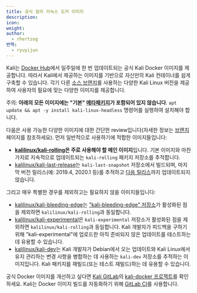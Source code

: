 ```yaml
---
title: 공식 칼리 리눅스 도커 이미지
description: 
icon: 
weight: 
author:
  - rhertzog
번역:
  - ryuyijun
---
```

Kali는 [Docker Hub](https://hub.docker.com/u/kalilinux/)에서 일주일에 한 번 업데이트되는 공식 Kali Docker 이미지를 제공합니다. 따라서 Kali에서 제공하는 이미지를 기반으로 자신만의 Kali 컨테이너를 쉽게 구축할 수 있습니다. 각기 다른 [소스 브랜치](/general-use/kali-branches/)를 사용하는 다양한 Kali Linux 버전을 제공하여 사용자의 필요에 맞는 다양한 이미지를 제공합니다.

주의: **아래의 모든 이미지에는 "기본" [메타패키지](/general-use/metapackages/)가 포함되어 있지 않습니다**. `apt update && apt -y install kali-linux-headless` 명령어를 실행하여 설치해야 합니다.

다음은 사용 가능한 다양한 이미지에 대한 간단한 review입니다(자세한 정보는 [브랜치](/general-use/kali-branches/) 페이지를 참조하세요). 먼저 일반적으로 사용하기에 적합한 이미지들입니다:

- **[kalilinux/kali-rolling](https://hub.docker.com/r/kalilinux/kali-rolling)은 주로 사용해야 할 메인 이미지**입니다. 기본 이미지와 마찬가지로 지속적으로 업데이트되는 `kali-rolling` 패키지 저장소를 추적합니다.
- [kalilinux/kali-last-release](https://hub.docker.com/r/kalilinux/kali-last-release)는 `kali-last-snapshot` 저장소에서 빌드되며, 마지막 버전 릴리스(예: 2019.4, 2020.1 등)를 추적하고 [다음 릴리스](/releases/)까지 업데이트되지 않습니다.

그리고 매우 특별한 경우를 제외하고는 필요하지 않을 이미지들입니다:

- [kalilinux/kali-bleeding-edge](https://hub.docker.com/r/kalilinux/kali-bleeding-edge)는 ["kali-bleeding-edge" 저장소](/blog/bleeding-edge-kali-repositories/)가 활성화된 점을 제외하면 `kalilinux/kali-rolling`과 동일합니다.
- [kalilinux/kali-experimental](https://hub.docker.com/r/kalilinux/kali-experimental)은 `kali-experimental` 저장소가 활성화된 점을 제외하면 `kalilinux/kali-rolling`과 동일합니다. Kali 개발자가 피드백을 구하기 위해 "kali-experimental"에 업로드한 아직 준비되지 않은 업데이트를 테스트하는 데 유용할 수 있습니다.
- [kalilinux/kali-dev](https://hub.docker.com/r/kalilinux/kali-dev)는 Kali 개발자가 Debian에서 오는 업데이트와 Kali Linux에서 유지 관리하는 변경 사항을 병합하는 데 사용하는 `kali-dev` 저장소를 추적하는 이미지입니다. Kali 패키지를 재빌드(또는 테스트 재빌드)하는 데 유용할 수 있습니다.

공식 Docker 이미지를 개선하고 싶다면 [Kali GitLab](https://gitlab.com/kalilinux)의 [kali-docker 프로젝트](https://gitlab.com/kalilinux/build-scripts/kali-docker/)를 확인하세요. Kali는 Docker 이미지 빌드를 자동화하기 위해 [GitLab CI](https://gitlab.com/kalilinux/build-scripts/kali-docker/pipelines)를 사용합니다.